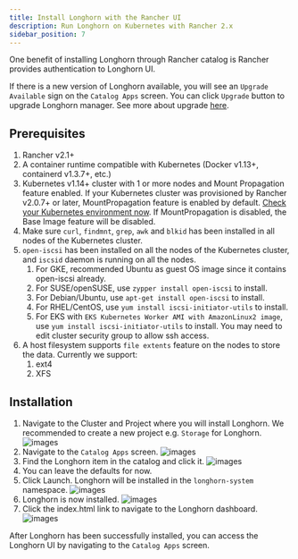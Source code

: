 ```yaml
---
title: Install Longhorn with the Rancher UI
description: Run Longhorn on Kubernetes with Rancher 2.x
sidebar_position: 7
---
```


One benefit of installing Longhorn through Rancher catalog is Rancher provides authentication to Longhorn UI.

If there is a new version of Longhorn available, you will see an `Upgrade Available` sign on the `Catalog Apps` screen. You can click `Upgrade` button to upgrade Longhorn manager. See more about upgrade [here](../upgrades).

## Prerequisites

1. Rancher v2.1+
2. A container runtime compatible with Kubernetes (Docker v1.13+, containerd v1.3.7+, etc.)
3. Kubernetes v1.14+ cluster with 1 or more nodes and Mount Propagation feature enabled. If your Kubernetes cluster was provisioned by Rancher v2.0.7+ or later, MountPropagation feature is enabled by default. [Check your Kubernetes environment now](https://github.com/longhorn/longhorn/#environment-check-script). If MountPropagation is disabled, the Base Image feature will be disabled.
4. Make sure `curl`, `findmnt`, `grep`, `awk` and `blkid` has been installed in all nodes of the Kubernetes cluster.
5.  `open-iscsi` has been installed on all the nodes of the Kubernetes cluster, and `iscsid` daemon is running on all the nodes.
    1. For GKE, recommended Ubuntu as guest OS image since it contains open-iscsi already.
    2. For SUSE/openSUSE, use `zypper install open-iscsi` to install.
    3. For Debian/Ubuntu, use `apt-get install open-iscsi` to install.
    4. For RHEL/CentOS, use `yum install iscsi-initiator-utils` to install.
    5. For EKS with `EKS Kubernetes Worker AMI with AmazonLinux2 image`, 
       use `yum install iscsi-initiator-utils` to install. You may need to edit cluster security group to allow ssh access.
6. A host filesystem supports `file extents` feature on the nodes to store the data. Currently we support:
    1. ext4
    2. XFS
    
## Installation

1. Navigate to the Cluster and Project where you will install Longhorn. We recommended to create a new project e.g. `Storage` for Longhorn.
![images](/img/screenshots/install/select-project.png)
2. Navigate to the `Catalog Apps` screen.
![images](/img/screenshots/install/apps-launch.png)
4. Find the Longhorn item in the catalog and click it.
![images](/img/screenshots/install/longhorn.png)
5. You can leave the defaults for now.
6. Click Launch. Longhorn will be installed in the `longhorn-system` namespace.
![images](/img/screenshots/install/launch-longhorn.png)
7. Longhorn is now installed.
![images](/img/screenshots/install/installed-longhorn.png)
8. Click the index.html link to navigate to the Longhorn dashboard.
![images](/img/screenshots/install/dashboard.png)

After Longhorn has been successfully installed, you can access the Longhorn UI by navigating to the `Catalog Apps` screen.
